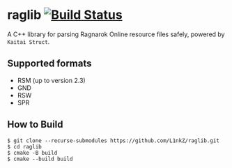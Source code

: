 # raglib [![Build Status](https://travis-ci.org/L1nkZ/raglib.svg?branch=master)](https://travis-ci.org/L1nkZ/raglib)

A C++ library for parsing Ragnarok Online resource files safely, powered by `Kaitai Struct`.

## Supported formats

* RSM (up to version 2.3)
* GND
* RSW
* SPR

## How to Build

```
$ git clone --recurse-submodules https://github.com/L1nkZ/raglib.git
$ cd raglib
$ cmake -B build
$ cmake --build build
```
